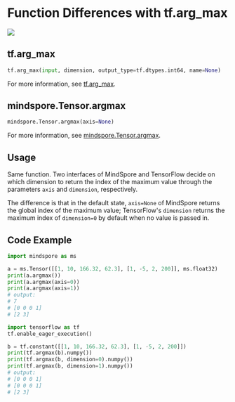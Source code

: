 # Function Differences with tf.arg_max

<a href="https://gitee.com/mindspore/docs/blob/r1.11/docs/mindspore/source_en/note/api_mapping/tensorflow_diff/TensorArgmax.md" target="_blank"><img src="https://mindspore-website.obs.cn-north-4.myhuaweicloud.com/website-images/r1.11/resource/_static/logo_source_en.png"></a>

## tf.arg_max

```python
tf.arg_max(input, dimension, output_type=tf.dtypes.int64, name=None)
```

For more information, see [tf.arg_max](https://tensorflow.google.cn/versions/r1.15/api_docs/python/tf/arg_max).

## mindspore.Tensor.argmax

```python
mindspore.Tensor.argmax(axis=None)
```

For more information, see [mindspore.Tensor.argmax](https://mindspore.cn/docs/en/r1.11/api_python/mindspore/Tensor/mindspore.Tensor.argmax.html#mindspore.Tensor.argmax).

## Usage

Same function. Two interfaces of MindSpore and TensorFlow decide on which dimension to return the index of the maximum value through the parameters `axis` and `dimension`, respectively.

The difference is that in the default state, `axis=None` of MindSpore returns the global index of the maximum value; TensorFlow's `dimension` returns the maximum index of `dimension=0` by default when no value is passed in.

## Code Example

```python
import mindspore as ms

a = ms.Tensor([[1, 10, 166.32, 62.3], [1, -5, 2, 200]], ms.float32)
print(a.argmax())
print(a.argmax(axis=0))
print(a.argmax(axis=1))
# output:
# 7
# [0 0 0 1]
# [2 3]

import tensorflow as tf
tf.enable_eager_execution()

b = tf.constant([[1, 10, 166.32, 62.3], [1, -5, 2, 200]])
print(tf.argmax(b).numpy())
print(tf.argmax(b, dimension=0).numpy())
print(tf.argmax(b, dimension=1).numpy())
# output:
# [0 0 0 1]
# [0 0 0 1]
# [2 3]
```

